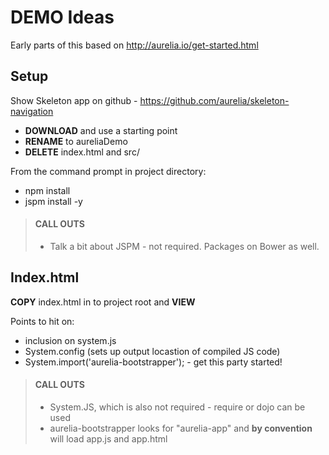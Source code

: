 # DEMO Ideas

Early parts of this based on <http://aurelia.io/get-started.html>

## Setup 
Show Skeleton app on github - <https://github.com/aurelia/skeleton-navigation>

- **DOWNLOAD** and use a starting point
- **RENAME** to aureliaDemo
- **DELETE** index.html and src/

From the command prompt in project directory:

- npm install
- jspm install -y

>#### CALL OUTS
>- Talk a bit about JSPM - not required. Packages on Bower as well.


## Index.html

**COPY** index.html in to project root and **VIEW**

Points to hit on:
- inclusion on system.js
- System.config (sets up output locastion of compiled JS code)
- System.import('aurelia-bootstrapper'); - get this party started!

>#### CALL OUTS
>- System.JS, which is also not required - require or dojo can be used
>- aurelia-bootstrapper looks for "aurelia-app" and **by convention** will load app.js and app.html


